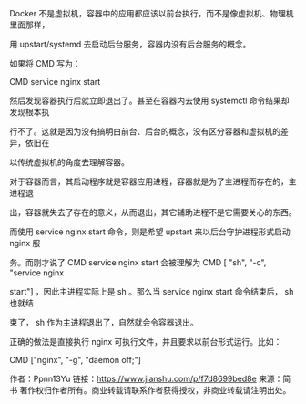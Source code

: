 

Docker 不是虚拟机，容器中的应用都应该以前台执行，而不是像虚拟机、物理机里面那样，

用 upstart/systemd 去启动后台服务，容器内没有后台服务的概念。

如果将 CMD 写为：

CMD service nginx start

然后发现容器执行后就立即退出了。甚至在容器内去使用 systemctl 命令结果却发现根本执

行不了。这就是因为没有搞明白前台、后台的概念，没有区分容器和虚拟机的差异，依旧在

以传统虚拟机的角度去理解容器。

对于容器而言，其启动程序就是容器应用进程，容器就是为了主进程而存在的，主进程退

出，容器就失去了存在的意义，从而退出，其它辅助进程不是它需要关心的东西。

而使用 service nginx start 命令，则是希望 upstart 来以后台守护进程形式启动 nginx 服

务。而刚才说了 CMD service nginx start 会被理解为 CMD [ "sh", "-c", "service nginx

start"] ，因此主进程实际上是 sh 。那么当 service nginx start 命令结束后， sh 也就结

束了， sh 作为主进程退出了，自然就会令容器退出。

正确的做法是直接执行 nginx 可执行文件，并且要求以前台形式运行。比如：

CMD ["nginx", "-g", "daemon off;"]

作者：Ppnn13Yu
链接：https://www.jianshu.com/p/f7d8699bed8e
来源：简书
著作权归作者所有。商业转载请联系作者获得授权，非商业转载请注明出处。
